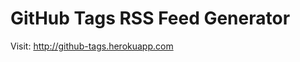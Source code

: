 GitHub Tags RSS Feed Generator
==============================

Visit: <http://github-tags.herokuapp.com>